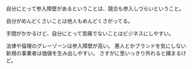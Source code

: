 自分にとって参入障壁があるということは、競合も参入しづらいということ。

自分がめんどくさいことは他人もめんどくさがってる。

手間がかかるけど、自分にとって苦痛でないことはビジネスにしやすい。

法律や倫理のグレーゾーンは参入障壁が高い。
悪人とかブランドを気にしない新規の事業者は価値を生み出しやすい。
さすがに思いっきり外れると捕まるけど。
